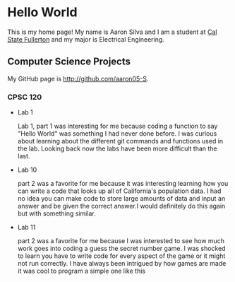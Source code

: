 # Hello World

This is my home page! My name is Aaron Silva and I am a student at [Cal State Fullerton](http://www.fullerton.edu/) and my major is Electrical Engineering.

## Computer Science Projects

My GitHub page is http://github.com/aaron05-S.

### CPSC 120

* Lab 1

    Lab 1, part 1 was interesting for me because coding a function to say "Hello World" was something I had never done before. I was curious about learning about the different git commands and functions used in the lab. Looking back now the labs have been more difficult than the last.

* Lab 10

    part 2 was a favorite for me because it was interesting learning how you can write a code that looks up all of California's population data. I had no idea you can make code to store large amounts of data and input an answer and be given the correct answer.I would definitely do this again but with something similar.

* Lab 11

    part 2 was a favorite for me because I was interested to see how much work goes into coding a guess the secret number game. I was shocked to learn you have to write code for every aspect of the game or it might not run correctly. I have always been intrigued by how games are made it was cool to program a simple one like this

